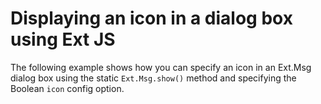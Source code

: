 # Displaying an icon in a dialog box using Ext JS #

The following example shows how you can specify an icon in an Ext.Msg dialog box using the static `Ext.Msg.show()` method and specifying the Boolean `icon` config option.
